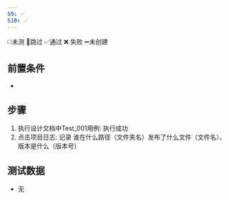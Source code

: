 ```yaml
---
S9: ✅
S10: ✅
---
```

◻️未测    🚫跳过     ✅通过    ❌ 失败    ➖未创建

## 前置条件

- 

## 步骤

1. 执行设计文档中Test_001用例: 执行成功
2. 点击项目日志: 记录 谁在什么路径（文件夹名）发布了什么文件（文件名），版本是什么（版本号）

## 测试数据

- 无
